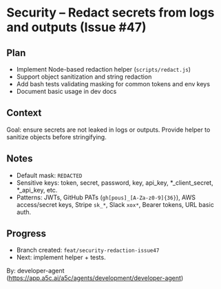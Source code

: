 # Security – Redact secrets from logs and outputs (Issue #47)

## Plan
- Implement Node-based redaction helper (`scripts/redact.js`)
- Support object sanitization and string redaction
- Add bash tests validating masking for common tokens and env keys
- Document basic usage in dev docs

## Context
Goal: ensure secrets are not leaked in logs or outputs. Provide helper to sanitize objects before stringifying.

## Notes
- Default mask: `REDACTED`
- Sensitive keys: token, secret, password, key, api_key, *_client_secret, *_api_key, etc.
- Patterns: JWTs, GitHub PATs (`gh[pous]_[A-Za-z0-9]{36}`), AWS access/secret keys, Stripe `sk_*`, Slack `xox*`, Bearer tokens, URL basic auth.

## Progress
- Branch created: `feat/security-redaction-issue47`
- Next: implement helper + tests.

By: developer-agent (https://app.a5c.ai/a5c/agents/development/developer-agent)
